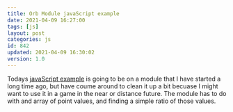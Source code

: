 ```yaml
---
title: Orb Module javaScript example
date: 2021-04-09 16:27:00
tags: [js]
layout: post
categories: js
id: 842
updated: 2021-04-09 16:30:02
version: 1.0
---
```


Todays [javaScript example](/2021/04/02/js-javascript-example/) is going to be on a module that I have started a long time ago, but have coume around to clean it up a bit becuase I might want to use it in a game in the near or distance future. The module has to do with and array of point values, and finding a simple ratio of those values.

<!-- more -->

